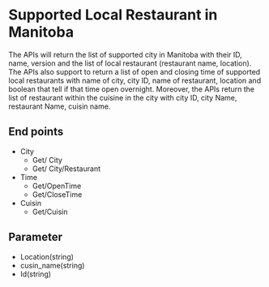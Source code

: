 # Supported Local Restaurant in Manitoba
The APIs will return the list of supported city in Manitoba with their ID, name, version and the list of local restaurant (restaurant name, location). The APIs also support to return a list of open and closing time of supported local restaurants with name of city, city ID, name of restaurant, location and boolean that tell if that time open overnight. Moreover, the APIs return the list of restaurant within the cuisine in the city with city ID, city Name, restaurant Name, cuisin name.

## End points
- City
  -  Get/ City
  - Get/ City/Restaurant
- Time
  - Get/OpenTime
  - Get/CloseTime
- Cuisin 
  - Get/Cuisin
  
## Parameter
- Location(string)
- cusin_name(string)
- Id(string)

